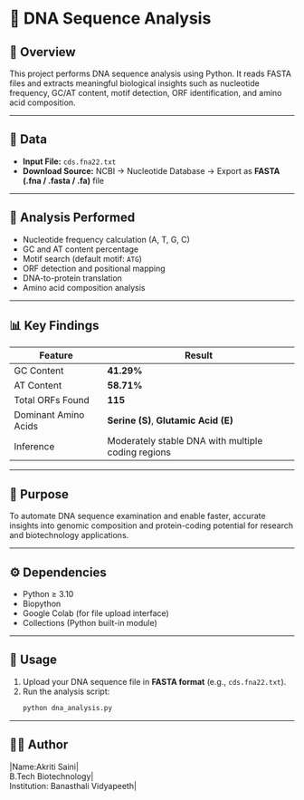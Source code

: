# 🧬 DNA Sequence Analysis

## 📖 Overview
This project performs DNA sequence analysis using Python. It reads FASTA files and extracts meaningful biological insights such as nucleotide frequency, GC/AT content, motif detection, ORF identification, and amino acid composition.

---

## 📂 Data
- **Input File:** `cds.fna22.txt`
- **Download Source:** NCBI → Nucleotide Database → Export as **FASTA (.fna / .fasta / .fa)** file  
   
---

## 🔬 Analysis Performed
- Nucleotide frequency calculation (A, T, G, C)  
- GC and AT content percentage  
- Motif search (default motif: `ATG`)  
- ORF detection and positional mapping  
- DNA-to-protein translation  
- Amino acid composition analysis  

---

## 📊 Key Findings
| Feature | Result |
|----------|---------|
| GC Content | **41.29%** |
| AT Content | **58.71%** |
| Total ORFs Found | **115** |
| Dominant Amino Acids | **Serine (S)**, **Glutamic Acid (E)** |
| Inference | Moderately stable DNA with multiple coding regions |

---

## 🎯 Purpose
To automate DNA sequence examination and enable faster, accurate insights into genomic composition and protein-coding potential for research and biotechnology applications.

---

## ⚙️ Dependencies
- Python ≥ 3.10  
- Biopython  
- Google Colab (for file upload interface)
- Collections (Python built-in module)

---

## 🚀 Usage

1. Upload your DNA sequence file in **FASTA format** (e.g., `cds.fna22.txt`).
2. Run the analysis script:
   ```python
   python dna_analysis.py

---

## 👩‍🔬 Author

|Name:Akriti Saini|  
B.Tech Biotechnology|  
Institution: Banasthali Vidyapeeth|  

